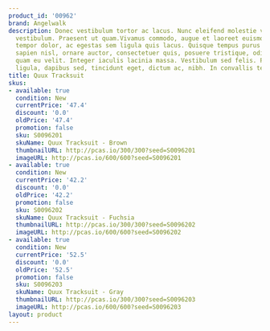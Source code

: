 ```yaml
---
product_id: '00962'
brand: Angelwalk
description: Donec vestibulum tortor ac lacus. Nunc eleifend molestie velit. Aenean
  vestibulum. Praesent ut quam.Vivamus commodo, augue et laoreet euismod, sem sapien
  tempor dolor, ac egestas sem ligula quis lacus. Quisque tempus purus eu ante.Vestibulum
  sapien nisl, ornare auctor, consectetuer quis, posuere tristique, odio. Morbi lobortis
  quam eu velit. Integer iaculis lacinia massa. Vestibulum sed felis. Praesent odio
  ligula, dapibus sed, tincidunt eget, dictum ac, nibh. In convallis tellus a mauris.
title: Quux Tracksuit
skus:
- available: true
  condition: New
  currentPrice: '47.4'
  discount: '0.0'
  oldPrice: '47.4'
  promotion: false
  sku: S0096201
  skuName: Quux Tracksuit - Brown
  thumbnailURL: http://pcas.io/300/300?seed=S0096201
  imageURL: http://pcas.io/600/600?seed=S0096201
- available: true
  condition: New
  currentPrice: '42.2'
  discount: '0.0'
  oldPrice: '42.2'
  promotion: false
  sku: S0096202
  skuName: Quux Tracksuit - Fuchsia
  thumbnailURL: http://pcas.io/300/300?seed=S0096202
  imageURL: http://pcas.io/600/600?seed=S0096202
- available: true
  condition: New
  currentPrice: '52.5'
  discount: '0.0'
  oldPrice: '52.5'
  promotion: false
  sku: S0096203
  skuName: Quux Tracksuit - Gray
  thumbnailURL: http://pcas.io/300/300?seed=S0096203
  imageURL: http://pcas.io/600/600?seed=S0096203
layout: product
---
```

